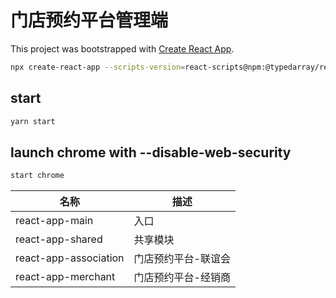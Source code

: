 # 门店预约平台管理端

This project was bootstrapped with [Create React App](https://github.com/facebook/create-react-app).

```sh
npx create-react-app --scripts-version=react-scripts@npm:@typedarray/react-scripts --template @typedarray my-app
```

## start

```sh
yarn start
```

## launch chrome with --disable-web-security

```sh
start chrome
```

| 名称                  | 描述                |
| --------------------- | ------------------- |
| react-app-main        | 入口                |
| react-app-shared      | 共享模块            |
| react-app-association | 门店预约平台-联谊会 |
| react-app-merchant    | 门店预约平台-经销商 |
